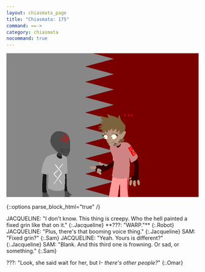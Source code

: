 ```yaml
---
layout: chiasmata_page
title: "Chiasmata: 175"
command: ==->
category: chiasmata
nocommand: true
---
```


![175](/chiasmata/images/narrative/174.png)

{::options parse_block_html="true" /}
<div class="dialogue">
JACQUELINE: "I don't know. This thing is creepy. Who the hell painted a fixed grin like that on it." 
{:.Jacqueline}
**???: "WARP."** 
{:.Robot}
JACQUELINE: "Plus, there's that booming voice thing." 
{:.Jacqueline}
SAM: "Fixed grin?" 
{:.Sam}
JACQUELINE: "Yeah. Yours is different?" 
{:.Jacqueline}
SAM: "Blank. And this third one is frowning. Or sad, or something." 
{:.Sam}

???: "Look, she said wait for her, but I- *there's other people?*" 
{:.Omar}
</div>